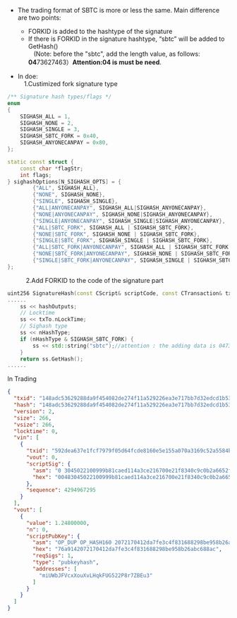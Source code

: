 * The trading format of SBTC is more or less the same. Main difference are two points:<br>
    * FORKID is added to the hashtype of the signature<br>
    * If there is FORKID in the signature hashtype, “sbtc” will be added to GetHash()<br>
    (Note: before the "sbtc", add the length value, as follows: **04**73627463）**Attention:04 is must be need**.<br>

* In doe:<br>
&ensp;&ensp;1.Custimized fork signature type<br>
    
``` c++
/** Signature hash types/flags */
enum
{
    SIGHASH_ALL = 1,
    SIGHASH_NONE = 2,
    SIGHASH_SINGLE = 3,
    SIGHASH_SBTC_FORK = 0x40,
    SIGHASH_ANYONECANPAY = 0x80,
};
```

``` c++
static const struct {
    const char *flagStr;
    int flags;
} sighashOptions[N_SIGHASH_OPTS] = {
        {"ALL", SIGHASH_ALL},
        {"NONE", SIGHASH_NONE},
        {"SINGLE", SIGHASH_SINGLE},
        {"ALL|ANYONECANPAY", SIGHASH_ALL|SIGHASH_ANYONECANPAY},
        {"NONE|ANYONECANPAY", SIGHASH_NONE|SIGHASH_ANYONECANPAY},
        {"SINGLE|ANYONECANPAY", SIGHASH_SINGLE|SIGHASH_ANYONECANPAY},
        {"ALL|SBTC_FORK", SIGHASH_ALL | SIGHASH_SBTC_FORK},
        {"NONE|SBTC_FORK", SIGHASH_NONE | SIGHASH_SBTC_FORK},
        {"SINGLE|SBTC_FORK", SIGHASH_SINGLE | SIGHASH_SBTC_FORK},
        {"ALL|SBTC_FORK|ANYONECANPAY", SIGHASH_ALL | SIGHASH_SBTC_FORK | SIGHASH_ANYONECANPAY},
        {"NONE|SBTC_FORK|ANYONECANPAY", SIGHASH_NONE | SIGHASH_SBTC_FORK | SIGHASH_ANYONECANPAY},
        {"SINGLE|SBTC_FORK|ANYONECANPAY", SIGHASH_SINGLE | SIGHASH_SBTC_FORK | SIGHASH_ANYONECANPAY},
};
```
&ensp;&ensp;&ensp;&ensp;&ensp;&ensp;2.Add FORKID to the code of the signature part<br>
``` c++
uint256 SignatureHash(const CScript& scriptCode, const CTransaction& txTo, unsigned int nIn, int nHashType, const CAmount& amount, SigVersion sigversion, const PrecomputedTransactionData* cache){
......
    ss << hashOutputs;
    // Locktime
    ss << txTo.nLockTime;
    // Sighash type
    ss << nHashType;
    if (nHashType & SIGHASH_SBTC_FORK) {
        ss << std::string("sbtc");//attention : the adding data is 0473627463 
    }
    return ss.GetHash();
......
```
In Trading
``` json
{
  "txid": "148adc53629288da9f454082de274f11a529226ea3e717bb7d32edcd1b530ebc",
  "hash": "148adc53629288da9f454082de274f11a529226ea3e717bb7d32edcd1b530ebc",
  "version": 2,
  "size": 266,
  "vsize": 266,
  "locktime": 0,
  "vin": [
    {
      "txid": "592dea637e1fcf7979f05d64fcde8160e5e155a070a3169c52a5584ba3435d8b",
      "vout": 0,
      "scriptSig": {
        "asm": "0 3045022100999b81caed114a3ce216700e21f8340c9c0b2a6652f7c16dcd2a7776852209ad02207f529c43d64b5e6976c7a80bfc5b8d8dc2c3b8a51404cd37c08e8026863f4f30[ALL|SBTC_FORK] 52210367d84d80ed1a6df7dd61ec34cee1c27362c901b1e0d5775bf719cd68015d08f1210349fd4db36c27ea63f61064a7fd9bc99a10ddd1e633b1892d71279247276f2cd42103a3e3cdb4bc755c0a5c65162051bfee427d2258806668665f9de3915079a7159253ae",
        "hex": "00483045022100999b81caed114a3ce216700e21f8340c9c0b2a6652f7c16dcd2a7776852209ad02207f529c43d64b5e6976c7a80bfc5b8d8dc2c3b8a51404cd37c08e8026863f4f30414c6952210367d84d80ed1a6df7dd61ec34cee1c27362c901b1e0d5775bf719cd68015d08f1210349fd4db36c27ea63f61064a7fd9bc99a10ddd1e633b1892d71279247276f2cd42103a3e3cdb4bc755c0a5c65162051bfee427d2258806668665f9de3915079a7159253ae"
      },
      "sequence": 4294967295
    }
  ],
  "vout": [
    {
      "value": 1.24800000,
      "n": 0,
      "scriptPubKey": {
        "asm": "OP_DUP OP_HASH160 2072170412da7fe3c4f831688298be958b26abc6 OP_EQUALVERIFY OP_CHECKSIG",
        "hex": "76a9142072170412da7fe3c4f831688298be958b26abc688ac",
        "reqSigs": 1,
        "type": "pubkeyhash",
        "addresses": [
          "miUWbJFVcxXouXvLHqkFUG522P8r7ZBEu3"
        ]
      }
    }
  ]
}
```
